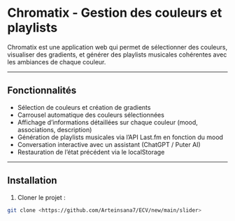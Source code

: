 # Chromatix - Gestion des couleurs et playlists

Chromatix est une application web qui permet de sélectionner des couleurs, visualiser des gradients, et générer des playlists musicales cohérentes avec les ambiances de chaque couleur.

---

## Fonctionnalités

- Sélection de couleurs et création de gradients
- Carrousel automatique des couleurs sélectionnées
- Affichage d’informations détaillées sur chaque couleur (mood, associations, description)
- Génération de playlists musicales via l’API Last.fm en fonction du mood
- Conversation interactive avec un assistant (ChatGPT / Puter AI)
- Restauration de l’état précédent via le localStorage

---

## Installation

1. Cloner le projet :
```bash
git clone <https://github.com/Arteinsana7/ECV/new/main/slider>
